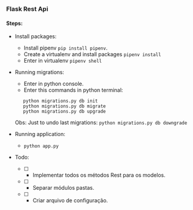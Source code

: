 ### Flask Rest Api

#### Steps:


+ Install packages:
  * Install pipenv ```pip install pipenv```.
  * Create a virtualenv and install packages ```pipenv install```
  * Enter in virtualenv ```pipenv shell```

+ Running migrations:
  * Enter in python console.
  * Enter this commands in python terminal:
  ```
     python migrations.py db init
     python migrations.py db migrate
     python migrations.py db upgrade
  ```
  
  Obs: Just to undo last migrations:
  ```python migrations.py db downgrade```
  

+ Running application:
  * ```python app.py```


+ Todo:
  - [ ] - Implementar todos os métodos Rest para os modelos.
  - [ ] - Separar módulos pastas.
  - [ ] - Criar arquivo de configuração.

